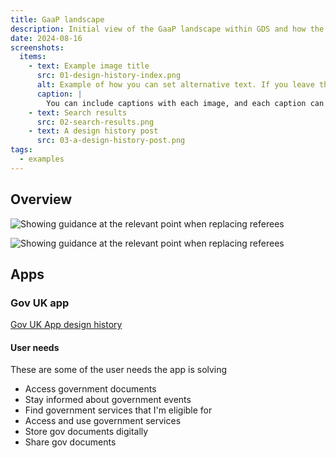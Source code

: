 ```yaml
---
title: GaaP landscape
description: Initial view of the GaaP landscape within GDS and how the mailbox will fit into it from a service, journey and needs perspective
date: 2024-08-16
screenshots:
  items:
    - text: Example image title
      src: 01-design-history-index.png
      alt: Example of how you can set alternative text. If you leave this off, the default alt text will be 'Screenshot of [image title]'.
      caption: |
        You can include captions with each image, and each caption can include markdown. This is a screenshot of the [index page](/).
    - text: Search results
      src: 02-search-results.png
    - text: A design history post
      src: 03-a-design-history-post.png
tags:
  - examples
---
```

## Overview

![Showing guidance at the relevant point when replacing referees](/gaap-landscape.png)

![Showing guidance at the relevant point when replacing referees](/gov-app.jpg)

## Apps

### Gov UK app

[Gov UK App design history](https://miro.com/app/board/uXjVK4dX-IM=/?moveToWidget=3458764594986092314&cot=14)

#### User needs
These are some of the user needs the app is solving
- Access government documents
- Stay informed about government events
- Find government services that I'm eligible for
- Access and use government services
- Store gov documents digitally
- Share gov documents
